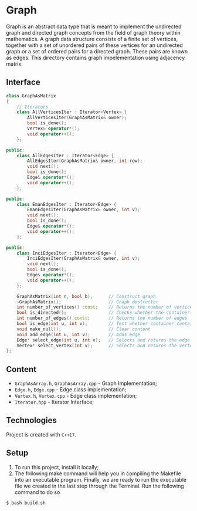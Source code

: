 # Graph
Graph is an abstract data type that is meant to implement the undirected graph 
and directed graph concepts from the field of graph theory within mathematics. 
A graph data structure consists of a finite set of vertices, together with a set 
of unordered pairs of these vertices for an undirected graph or a set of ordered 
pairs for a directed graph. These pairs are known as edges. This directory 
contains graph impelementation using adjacency matrix.

## Interface
```cpp
class GraphAsMatrix
{
    // Iterators
    class AllVerticesIter : Iterator<Vertex> {
        AllVerticesIter(GraphAsMatrix& owner);
        bool is_done();
        Vertex& operator*();
        void operator++(); 
    };

public:
    class AllEdgesIter : Iterator<Edge> {
        AllEdgesIter(GraphAsMatrix& owner, int row);
        void next();
        bool is_done();
        Edge& operator*();
        void operator++(); 
    };

public:
    class EmanEdgesIter : Iterator<Edge> {
        EmanEdgesIter(GraphAsMatrix& owner, int v);
        void next();
        bool is_done();
        Edge& operator*();
        void operator++(); 
    };    

public:
    class InciEdgesIter : Iterator<Edge> {
        InciEdgesIter(GraphAsMatrix& owner, int v);
        void next();
        bool is_done();
        Edge& operator*();
        void operator++(); 
    };  

    GraphAsMatrix(int n, bool b);      // Construct graph
    ~GraphAsMatrix();                  // Graph destructor  
    int number_of_vertices() const;    // Returns the number of vertices
    bool is_directed();                // Checks whether the container is directed
    int number_of_edges() const;       // Returns the number of edges
    bool is_edge(int u, int v);        // Test whether container contain edge
    void make_null();                  // Clear content
    void add_edge(int u, int v);       // Adds edge
    Edge* select_edge(int u, int v);   // Selects and returns the edge pointer
    Vertex* select_vertex(int v);      // Selects and returns the vertex pointer
};
```

## Content
* ```GraphAsArray.h```,  ```GraphAsArray.cpp``` - Graph Implementation;
* ```Edge.h```,  ```Edge.cpp``` - Edge class implementation;
* ```Vertex.h```,  ```Vertex.cpp``` - Edge class implementation;
* ```Iterator.hpp``` - Iterator Interface;

## Technologies
Project is created with ```C++17```.

## Setup
1. To run this project, install it locally;
2. The following make command will help you in compiling the Makefile into an executable program. Finally, we are ready to run the executable file we created in the last step through the Terminal. Run the following command to do so
```
$ bash build.sh
```
